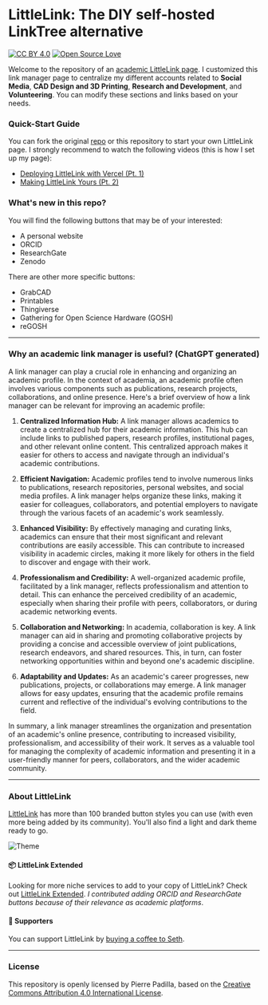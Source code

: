 # LittleLink: The DIY self-hosted LinkTree alternative

[![CC BY 4.0](https://img.shields.io/badge/License-CC%20BY%204.0-lightgrey.svg)](http://creativecommons.org/licenses/by/4.0/) [![Open Source Love](https://badges.frapsoft.com/os/v1/open-source.svg?v=103)](https://github.com/ellerbrock/open-source-badges/)

Welcome to the repository of an [academic LittleLink page](https://os-link.vercel.app/). I customized this link manager page to centralize my different accounts related to **Social Media**, **CAD Design and 3D Printing**, **Research and Development**, and **Volunteering**. You can modify these sections and links based on your needs.

### Quick-Start Guide

You can fork the original [repo](https://github.com/sethcottle/littlelink) or this repository to start your own LittleLink page. I strongly recommend to watch the following videos (this is how I set up my page):
- [Deploying LittleLink with Vercel (Pt. 1)](https://youtu.be/mzI770VPIDw)
- [Making LittleLink Yours (Pt. 2)](https://youtu.be/Vee1TSNS1og)

### What's new in this repo?

You will find the following buttons that may be of your interested:
- A personal website
- ORCID
- ResearchGate
- Zenodo

There are other more specific buttons:

- GrabCAD
- Printables
- Thingiverse
- Gathering for Open Science Hardware (GOSH)
- reGOSH 

---

### Why an academic link manager is useful? (ChatGPT generated)

A link manager can play a crucial role in enhancing and organizing an academic profile. In the context of academia, an academic profile often involves various components such as publications, research projects, collaborations, and online presence. Here's a brief overview of how a link manager can be relevant for improving an academic profile:

1. **Centralized Information Hub:** A link manager allows academics to create a centralized hub for their academic information. This hub can include links to published papers, research profiles, institutional pages, and other relevant online content. This centralized approach makes it easier for others to access and navigate through an individual's academic contributions.

2. **Efficient Navigation:** Academic profiles tend to involve numerous links to publications, research repositories, personal websites, and social media profiles. A link manager helps organize these links, making it easier for colleagues, collaborators, and potential employers to navigate through the various facets of an academic's work seamlessly.

3. **Enhanced Visibility:** By effectively managing and curating links, academics can ensure that their most significant and relevant contributions are easily accessible. This can contribute to increased visibility in academic circles, making it more likely for others in the field to discover and engage with their work.

4.  **Professionalism and Credibility:** A well-organized academic profile, facilitated by a link manager, reflects professionalism and attention to detail. This can enhance the perceived credibility of an academic, especially when sharing their profile with peers, collaborators, or during academic networking events.

5. **Collaboration and Networking:** In academia, collaboration is key. A link manager can aid in sharing and promoting collaborative projects by providing a concise and accessible overview of joint publications, research endeavors, and shared resources. This, in turn, can foster networking opportunities within and beyond one's academic discipline.

6. **Adaptability and Updates:** As an academic's career progresses, new publications, projects, or collaborations may emerge. A link manager allows for easy updates, ensuring that the academic profile remains current and reflective of the individual's evolving contributions to the field.

In summary, a link manager streamlines the organization and presentation of an academic's online presence, contributing to increased visibility, professionalism, and accessibility of their work. It serves as a valuable tool for managing the complexity of academic information and presenting it in a user-friendly manner for peers, collaborators, and the wider academic community.

---

### About LittleLink

[LittleLink](https://littlelink.io) has more than 100 branded button styles you can use (with even more being added by its community). You'll also find a light and dark theme ready to go.

![Theme](https://cdn.cottle.cloud/littlelink/themesupport.gif)

#### 📦 LittleLink Extended
Looking for more niche services to add to your copy of LittleLink? Check out [LittleLink Extended](https://github.com/sethcottle/littlelink-extended). *I contributed adding ORCID and ResearchGate buttons because of their relevance as academic platforms*.

#### 💖 Supporters
You can support LittleLink by [buying a coffee to Seth](https://www.buymeacoffee.com/seth).

---

### License

This repository is openly licensed by Pierre Padilla, based on the [Creative Commons Attribution 4.0 International License](http://creativecommons.org/licenses/by/4.0/).